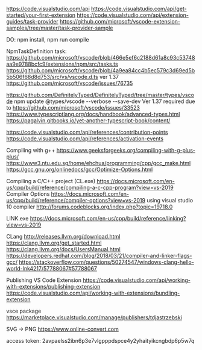 https://code.visualstudio.com/api
https://code.visualstudio.com/api/get-started/your-first-extension
https://code.visualstudio.com/api/extension-guides/task-provider
https://github.com/microsoft/vscode-extension-samples/tree/master/task-provider-sample

DO: npm install, npm run compile

NpmTaskDefinition task:
https://github.com/microsoft/vscode/blob/466e5ef6c2188d61a8c93c53748aa9e9788bcfc9/extensions/npm/src/tasks.ts
https://github.com/microsoft/vscode/blob/4a9ea84cc4b5ec579c3d69ed5b5b506f68d8d753/src/vs/vscode.d.ts
ver 1.37
https://github.com/microsoft/vscode/issues/76735

https://github.com/DefinitelyTyped/DefinitelyTyped/tree/master/types/vscode
npm update @types/vscode --verbose --save-dev
Ver 1.37 required due to https://github.com/microsoft/vscode/issues/33523
https://www.typescriptlang.org/docs/handbook/advanced-types.html
https://pagalvin.gitbooks.io/yet-another-typescript-book/content/

https://code.visualstudio.com/api/references/contribution-points
https://code.visualstudio.com/api/references/activation-events

Compiling with g++
https://www.geeksforgeeks.org/compiling-with-g-plus-plus/
https://www3.ntu.edu.sg/home/ehchua/programming/cpp/gcc_make.html
https://gcc.gnu.org/onlinedocs/gcc/Optimize-Options.html

Compiling a C/C++ project (CL.exe)
https://docs.microsoft.com/en-us/cpp/build/reference/compiling-a-c-cpp-program?view=vs-2019
Compiler Options
https://docs.microsoft.com/en-us/cpp/build/reference/compiler-options?view=vs-2019
using visual studio 10 compiler
http://forums.codeblocks.org/index.php?topic=19718.0

LINK.exe
https://docs.microsoft.com/en-us/cpp/build/reference/linking?view=vs-2019

CLang
http://releases.llvm.org/download.html
https://clang.llvm.org/get_started.html
https://clang.llvm.org/docs/UsersManual.html
https://developers.redhat.com/blog/2018/03/21/compiler-and-linker-flags-gcc/
https://stackoverflow.com/questions/50274547/windows-clang-hello-world-lnk4217/57788067#57788067

Publishing VS Code Extension
https://code.visualstudio.com/api/working-with-extensions/publishing-extension
https://code.visualstudio.com/api/working-with-extensions/bundling-extension

vsce package
https://marketplace.visualstudio.com/manage/publishers/tdjastrzebski

SVG -> PNG
https://www.online-convert.com

access token: 2avpaelss2ibn6p3e7vlgpppdspce4y2yhaityikcngbdp6p5w7q